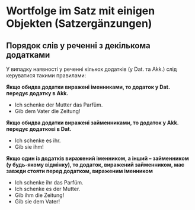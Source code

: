 # Wortfolge im Satz mit einigen Objekten (Satzergänzungen)

## Порядок слів у реченні з декількома додатками

У випадку наявності у реченні кількох додатків (у <da>Dat</da>. та <ak>Akk</ak>.) слід керуватися такими правилами:

**Якщо обидва додатки виражені іменниками, то додаток у <da>Dat.</da> передує додатку в <ak>Akk.</ak>**

- Ich schenke <da>der Mutter</da> <ak>das Parfüm.</ak>
- Gib <da>dem Vater</da> <ak>die Zeitung</ak>!
  
**Якщо обидва додатки виражені займенниками, то додаток у <ak>Akk</ak>. передує додаткові в <da>Dat</da>.**

- Ich schenke <ak>es</ak> <da>ihr</da>.
- Gib <ak>sie</ak> <da>ihm</da>!

**Якщо один із додатків виражений <no>іменником</no>, а інший – займенником (у будь-якому відмінку), то додаток, виражений займенником, має завжди стояти перед додатком, вираженим <no>іменником</no>**

- Ich schenke <da>ihr</da> <no>das Parfüm</no>.
- Ich schenke <ak>es</ak> <no>der Mutter</no>.
- Gib <da>ihm</da> <no>die Zeitung</no>!
- Gib <ak>sie</ak> <no>dem Vater</no>!
